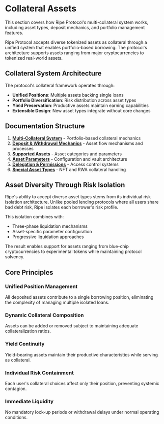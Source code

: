 # Collateral Assets

This section covers how Ripe Protocol's multi-collateral system works, including asset types, deposit mechanics, and portfolio management features.

Ripe Protocol accepts diverse tokenized assets as collateral through a unified system that enables portfolio-based borrowing. The protocol's architecture supports assets ranging from major cryptocurrencies to tokenized real-world assets.

## Collateral System Architecture

The protocol's collateral framework operates through:

- **Unified Positions**: Multiple assets backing single loans
- **Portfolio Diversification**: Risk distribution across asset types
- **Yield Preservation**: Productive assets maintain earning capabilities
- **Extensible Design**: New asset types integrate without core changes

## Documentation Structure

1. **[Multi-Collateral System](multi-collateral-system.md)** - Portfolio-based collateral mechanics
2. **[Deposit & Withdrawal Mechanics](deposit-withdrawal-mechanics.md)** - Asset flow mechanisms and processes
3. **[Supported Assets](supported-assets.md)** - Asset categories and parameters
4. **[Asset Parameters](asset-parameters.md)** - Configuration and vault architecture
5. **[Delegation & Permissions](delegation-permissions.md)** - Access control systems
6. **[Special Asset Types](special-asset-types.md)** - NFT and RWA collateral handling

## Asset Diversity Through Risk Isolation

Ripe's ability to accept diverse asset types stems from its individual risk isolation architecture. Unlike pooled lending protocols where all users share bad debt risk, Ripe isolates each borrower's risk profile.

This isolation combines with:
- Three-phase liquidation mechanisms
- Asset-specific parameter configuration
- Progressive liquidation approaches

The result enables support for assets ranging from blue-chip cryptocurrencies to experimental tokens while maintaining protocol solvency.

## Core Principles

### Unified Position Management
All deposited assets contribute to a single borrowing position, eliminating the complexity of managing multiple isolated loans.

### Dynamic Collateral Composition
Assets can be added or removed subject to maintaining adequate collateralization ratios.

### Yield Continuity
Yield-bearing assets maintain their productive characteristics while serving as collateral.

### Individual Risk Containment
Each user's collateral choices affect only their position, preventing systemic contagion.

### Immediate Liquidity
No mandatory lock-up periods or withdrawal delays under normal operating conditions.